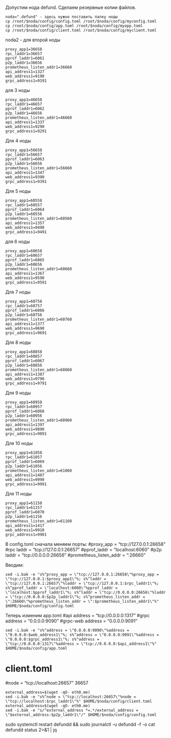 Допустим нода defund. Сделаем резервные копии файлов.<br>

```
noda=".defund" - здесь нужно поставить папку ноды
cp /root/$noda/config/config.toml /root/$noda/config/myconfig.toml
cp /root/$noda/config/app.toml /root/$noda/config/myapp.toml
cp /root/$noda/config/client.toml /root/$noda/config/myclient.toml
```
noda2 - для второй ноды
```
proxy_app1=36658
rpc_laddr1=36657
pprof_laddr1=6061
p2p_laddr1=36656
prometheus_listen_addr1=36660
api_address1=1327
web_address1=9190
grpc_address1=9191
```
для 3 ноды
```
proxy_app1=46658
rpc_laddr1=46657
pprof_laddr1=6062
p2p_laddr1=46656
prometheus_listen_addr1=46660
api_address1=1337
web_address1=9290
grpc_address1=9291
```

Для 4 ноды
```
proxy_app1=56658
rpc_laddr1=56657
pprof_laddr1=6063
p2p_laddr1=56656
prometheus_listen_addr1=56660
api_address1=1347
web_address1=9390
grpc_address1=9391
```

Для 5 ноды
```
proxy_app1=60558
rpc_laddr1=60557
pprof_laddr1=6064
p2p_laddr1=60556
prometheus_listen_addr1=60560
api_address1=1357
web_address1=9490
grpc_address1=9491
```

для 6 ноды
```
proxy_app1=60658
rpc_laddr1=60657
pprof_laddr1=6065
p2p_laddr1=60656
prometheus_listen_addr1=60660
api_address1=1367
web_address1=9590
grpc_address1=9591
```
Для 7 ноды
```
proxy_app1=60758
rpc_laddr1=60757
pprof_laddr1=6066
p2p_laddr1=60756
prometheus_listen_addr1=60760
api_address1=1377
web_address1=9690
grpc_address1=9691
```

Для 8 ноды
```
proxy_app1=60858
rpc_laddr1=60857
pprof_laddr1=6067
p2p_laddr1=60856
prometheus_listen_addr1=60860
api_address1=1387
web_address1=9790
grpc_address1=9791
```

Для 9 ноды
```
proxy_app1=60958
rpc_laddr1=60957
pprof_laddr1=6068
p2p_laddr1=60956
prometheus_listen_addr1=60960
api_address1=1397
web_address1=9890
grpc_address1=9891
```

Для 10 ноды
```
proxy_app1=61058
rpc_laddr1=61057
pprof_laddr1=6069
p2p_laddr1=61056
prometheus_listen_addr1=61060
api_address1=1407
web_address1=9990
grpc_address1=9991
```

Для 11 ноды
```
proxy_app1=61158
rpc_laddr1=61157
pprof_laddr1=6070
p2p_laddr1=61156
prometheus_listen_addr1=61160
api_address1=1417
web_address1=9910
grpc_address1=9901
```

В config.toml сначала меняем порты:
#proxy_app = “tcp://127.0.0.1:26658”
#rpc laddr = “tcp://127.0.0.1:26657”
#pprof_laddr = “localhost:6060”
#p2p laddr = “tcp://0.0.0.0:26656”
#prometheus_listen_addr = “:26660”

Вводим:
```
sed -i.bak -e "s%^proxy_app = \"tcp://127.0.0.1:26658\"%proxy_app = \"tcp://127.0.0.1:$proxy_app1\"%; s%^laddr = \"tcp://127.0.0.1:26657\"%laddr = \"tcp://127.0.0.1:$rpc_laddr1\"%; s%^pprof_laddr = \"localhost:6060\"%pprof_laddr = \"localhost:$pprof_laddr1\"%; s%^laddr = \"tcp://0.0.0.0:26656\"%laddr = \"tcp://0.0.0.0:$p2p_laddr1\"%; s%^prometheus_listen_addr = \":26660\"%prometheus_listen_addr = \":$prometheus_listen_addr1\"%" $HOME/$noda/config/config.toml
```

Теперь изменим app.toml
#api address = “tcp://0.0.0.0:1317”
#grpc address = “0.0.0.0:9090”
#grpc-web address = “0.0.0.0:9091”

```
sed -i.bak -e "s%^address = \"0.0.0.0:9090\"%address = \"0.0.0.0:$web_address1\"%; s%^address = \"0.0.0.0:9091\"%address = \"0.0.0.0:$grpc_address1\"%; s%^address = \"tcp://0.0.0.0:1317\"%address = \"tcp://0.0.0.0:$api_address1\"%" $HOME/$noda/config/app.toml
```

# client.toml
#node = “tcp://localhost:26657” 36657

```
external_address=$(wget -qO- eth0.me)
sed -i.bak -e "s%^node = \"tcp://localhost:26657\"%node = \"tcp://localhost:$rpc_laddr1\"%" $HOME/$noda/config/client.toml
external_address=$(wget -qO- eth0.me)
sed -i.bak -e "s/^external_address *=.*/external_address = \"$external_address:$p2p_laddr1\"/" $HOME/$noda/config/config.toml
```

sudo systemctl restart defundd && sudo journalctl -u defundd -f -o cat
defundd status 2>&1 | jq

